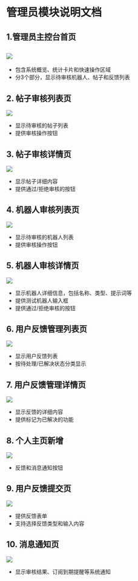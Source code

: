 # 管理员模块说明文档
## 1.管理员主控台首页
![](../adminBlock/image/admin-home.png)
- 
- 包含系统概览、统计卡片和快速操作区域
- 分3个部分，显示待审核机器人、帖子和反馈列表

## 2. 帖子审核列表页
![](../adminBlock/image/post1.png)
- 显示待审核的帖子列表
- 提供审核操作按钮

## 3. 帖子审核详情页
![](../adminBlock/image/post2.png)
- 显示帖子详细内容
- 提供通过/拒绝审核的按钮

## 4. 机器人审核列表页
![](../adminBlock/image/robot-idx.png)
- 显示待审核的机器人列表
- 提供审核操作按钮

## 5. 机器人审核详情页
![](../adminBlock/image/robot-detail.png)
- 显示机器人详细信息，包括名称、类型、提示词等
- 提供测试机器人输入框
- 提供通过/拒绝审核的按钮

## 6. 用户反馈管理列表页
![](../adminBlock/image/admin-feedback.png)
- 显示用户反馈列表
- 按待处理/已解决状态分类显示

## 7. 用户反馈管理详情页
![](../adminBlock/image/admin-detail-feedback.png)
- 显示反馈的详细内容
- 提供标记为已解决的功能

## 8. 个人主页新增
![](../adminBlock/image/new-f-and-m.png)
- 反馈和消息通知按钮

## 9. 用户反馈提交页
![](../adminBlock/image/user-detail-feedback.png)
- 提供反馈表单
- 支持选择反馈类型和输入内容

## 10. 消息通知页
![](../adminBlock/image/user-detail-message.png)
- 显示审核结果、订阅到期提醒等系统通知
        